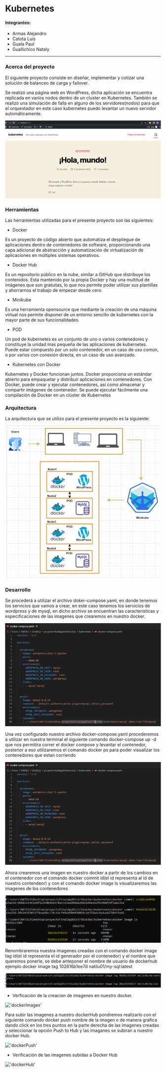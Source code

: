 # Kubernetes
#### Integrantes:
- Armas Alejandro 
- Catota Luis
- Guala Paul 
- Guallichico Nataly

<hr/>
 
### **Acerca del proyecto**

<p>El siguiente proyecto consiste en diseñar, implementar y cotizar una solución de balanceo de carga y failover.</p>
<p>Se realizó una página web en WordPress, dicha aplicación se encuentra replicada en varios nodos dentro de un cluster en Kubernetes. También se realizó una simulación de falla en alguno de los servidores(nodos) para que el orquestador en este caso kubernetes puedo levantar un nuevo servidor automáticamente.</p>

!['wordpress'](./images/helloword.PNG)  

### **Herramientas**
<p>Las herramientas utilizadas para el presente proyecto son las siguientes: </p>

- Docker

<p>Es un proyecto de código abierto que automatiza el despliegue de aplicaciones dentro de contenedores de software, proporcionando una capa adicional de abstracción y automatización de virtualización de aplicaciones en múltiples sistemas operativos.</p>

- Docker Hub

<p>Es un repositorio público en la nube, similar a GitHub que distribuye los contenidos. Esta mantenido por la propia Docker y hay una multitud de imágenes que son gratuitas, lo que nos permite poder utilizar sus plantillas y ahorrarnos el trabajo de empezar desde cero.</p>

- Minikube 

<p>Es una  herramienta opensource que mediante la creación de una máquina virtual nos permite disponer de un entorno sencillo de kubernetes con la mayor parte de sus funcionalidades.</p>

- POD

<p>Un pod de kubernetes es un conjunto de uno o varios contenedores y constituye la unidad mas pequeña de las aplicaciones de kubernetes.  Puede estar compuesto por un solo contenedor, en un caso de uso común, o por varios con conexión directa, en un caso de uso avanzado.</p>

- Kubernetes con Docker

<p>Kubernetes y Docker funcionan juntos. Docker proporciona un estándar abierto para empaquetar y distribuir aplicaciones en contenedores. Con Docker, puede crear y ejecutar contenedores, así como almacenar y compartir imágenes de contenedor. Se puede ejecutar fácilmente una compilación de Docker en un clúster de Kubernetes</p>

### **Arquitectura**

<p>La arquitectura que se utilizo para el presente proyecto es la siguiente:</p>

!['arquitectura'](./images/arquitectura.JPEG)  

### **Desarrollo**

<p>Se procederá a utilizar el archivo doker-compose.yaml, en donde tenemos los servicios que vamos a crear, en este caso tenemos los servicios de wordpress y de mysql, en dicho archivo se encuentran las caracteristicas y especificaciones de las imagenes que crearemos en nuestro docker.</p>

!['dockerCompose'](./images/dockercompose.PNG)  

<p>Una vez configurado nuestro archivo <m>docker-compose.yaml</m> procederemos a utilizar en nuestra terminal el siguiente comando <m>docker-compose up -d</m> que nos permitira correr el docker compose y levantar el contenedor, posterior a eso utilizaremos el comando <m>docker ps</m> para poder visualizar los contenedores que estan corriendo</p>

!['comandoDockerCompose'](./images/dockercompose.PNG)  

<p>Ahora crearemos una imagen en nuestro docker a partir de los cambios en el contenedor con el comando <m>docker commit id(el id representa al id de nuestro contendeor)</m> y con el comando <m>docker image ls</m> visualizaremos las imagenes de los contenedores</p>

!['dockerCommit'](./images/dockerImage.PNG)  


<p>Renombraremos nuestra imagenes creadas con el comando <m>docker image tag id(el id representa el id generador por el contenedor) y el nombre que queremos ponerle, se debe anteponer el nombre de usuario de dockerhub</m> ejemplo <m>docker image tag 102816b1ee7d natilu01/my-sql:latest</m>
 
 !['dockerRenombrar'](./images/dockeNombre.PNG)  

- Verficación de la creacion de imagenes en nuestro docker.
 
 !['dockerImages'](./imagenes/imagenesDocker.PNG)  
 
<p>Para subir las imagenes a nuestro dockerHub pondremos realizarlo con el siguiente comando <m>docker push nombre de la imagen </m> o de manera grafica dando click en los tres puntos en la parte derecha de las imagenes creadas  y seleccionar la opción <m>Push to Hub</m> y las imaganes se subiran a nuestro docker Hub.</p>

!['dockerPush'](./imagenes/dockerPush.PNG)  

- Verificación de las imagenes subidas a Docker Hub

!['dockerHub'](./imagenes/dockerHub.PNG) 
 
